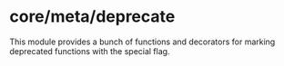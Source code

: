 # core/meta/deprecate

This module provides a bunch of functions and decorators for marking deprecated functions with the special flag.
